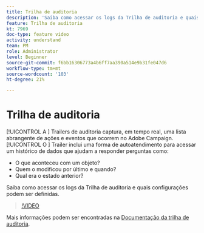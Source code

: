 ```yaml
---
title: Trilha de auditoria
description: 'Saiba como acessar os logs da Trilha de auditoria e quais configurações podem ser definidas. '
feature: Trilha de auditoria
kt: 7969
doc-type: feature video
activity: understand
team: PM
role: Administrator
level: Beginner
source-git-commit: f6bb16306773a4b6ff7aa390a514e9b31fe047d6
workflow-type: tm+mt
source-wordcount: '103'
ht-degree: 21%

---
```



# Trilha de auditoria

[!UICONTROL A ] Trailers de auditoria captura, em tempo real, uma lista abrangente de ações e eventos que ocorrem no Adobe Campaign.[!UICONTROL O ] Trailer inclui uma forma de autoatendimento para acessar um histórico de dados que ajudam a responder perguntas como:

* O que aconteceu com um objeto?
* Quem o modificou por último e quando?
* Qual era o estado anterior?

Saiba como acessar os logs da Trilha de auditoria e quais configurações podem ser definidas.

>[!VIDEO](https://video.tv.adobe.com/v/27425?quality=12)

Mais informações podem ser encontradas na [Documentação da trilha de auditoria](https://experienceleague.adobe.com/docs/campaign-classic/using/monitoring-campaign-classic/production-procedures/audit-trail.html).
